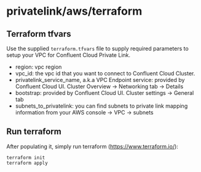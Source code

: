 # privatelink/aws/terraform

## Terraform tfvars
Use the supplied `terraform.tfvars` file to supply required parameters to
setup your VPC for Confluent Cloud Private Link.

* region: vpc region
* vpc_id: the vpc id that you want to connect to Confluent Cloud Cluster.
* privatelink_service_name, a.k.a VPC Endpoint service: provided by Confluent Cloud UI. Cluster Overview ->
  Networking tab -> Details
* bootstrap: provided by Confluent Cloud UI. Cluster settings -> General tab
* subnets_to_privatelink: you can find subnets to private link mapping
  information from your AWS console -> VPC -> subnets

## Run terraform
After populating it, simply run terraform (https://www.terraform.io/):

    terraform init
    terraform apply
